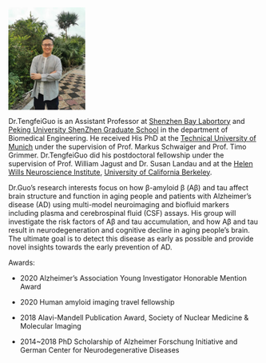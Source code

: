 <img src="/assets/img/PI.png" alt="PI" style="zoom: 20%;" div align=center />



Dr.TengfeiGuo is an Assistant Professor at [Shenzhen Bay Labortory](https://www.szbl.ac.cn/) and [Peking University ShenZhen Graduate School](https://www.pkusz.edu.cn/) in the department of Biomedical Engineering. He received His PhD at the [Technical University of Munich](https://www.tum.de/) under the supervision of Prof. Markus Schwaiger and Prof. Timo Grimmer. Dr.TengfeiGuo did his postdoctoral fellowship under the supervision of Prof. William Jagust and Dr. Susan Landau and at the [Helen Wills Neuroscience Institute](http://neuroscience.berkeley.edu/), [University of California Berkeley](http://www.berkeley.edu/index.html). 

Dr.Guo’s research interests focus on how β-amyloid β (Aβ) and tau affect brain structure and function in aging people and patients with Alzheimer’s disease (AD) using multi-model neuroimaging and biofluid markers including plasma and cerebrospinal fluid (CSF) assays. His group will investigate the risk factors of Aβ and tau accumulation, and how Aβ and tau result in neurodegeneration and cognitive decline in aging people’s brain. The ultimate goal is to detect this disease as early as possible and provide novel insights towards the early prevention of AD. 



Awards:

- 2020 Alzheimer’s Association Young Investigator Honorable Mention Award

- 2020 Human amyloid imaging travel fellowship

- 2018 Alavi-Mandell Publication Award, Society of Nuclear Medicine & Molecular Imaging

- 2014~2018 PhD Scholarship of Alzheimer Forschung Initiative and German Center for Neurodegenerative Diseases







  

  

